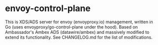 # envoy-control-plane

This is XDS/ADS server for envoy (envoyproxy.io) management, written in Go (uses envoyproxy/go-control-plane under the hood).
Based on Ambassador's Ambex ADS (datawire/ambex) and massively modified to extend its functionality.
See CHANGELOG.md for the list of modifications.

